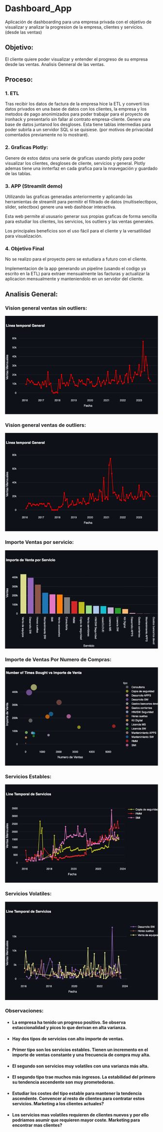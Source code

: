 # Dashboard_App

Aplicación de dashboarding para una empresa privada con el objetivo de visualizar y analizar la progresion de la empresa, clientes y servicios. (desde las ventas)


## Objetivo:

El cliente quiere poder visualizar y entender el progreso de su empresa desde las ventas.
Analisis Genneral de las ventas.

## Proceso:

### 1. ETL

Tras recibir los datos de factura de la empresa hice la ETL y converti los datos privados en una base de datos con los clientes, la empresa y los metodos de pago anonimizados para poder trabajar para el proyecto de ironhack y presentarlo sin fallar al contrato empresa-cliente. Genere una base de datos juntanod los desgloses. Esta tiene tablas intermedias para poder subirla a un servidor SQL si se quisiese. (por motivos de privacidad comentados previamente no lo mostraré).

### 2. Graficas Plotly:

Genere de estos datos una serie de graficas usando plotly para poder visualizar los clientes, desgloses de cliente, servicios y general. Plotly ademas tiene una innterfaz en cada grafica para la nnavegación y guardado de las tablas.

### 3. APP (Streamlit demo)

Utilizando las graficas generadas anteriormente y aplicando las herramientas de streamlit para permitir el filtrado de datos (multiselectbpox, slider, selectbox) genere una web dashboar interactiva. 

Esta web permite al ususario generar sus propias graficas de forma sencilla para estudiar los clientes, los servicios, los outliers y las ventas generales. 

Los principales beneficios son el uso fácil para el cliente y la versatilidad para visualización.

### 4. Objetivo Final

No se realizo para el proyecto pero se estudiara a futuro con el cliente. 

Implementacion de la app generando un pipeline (usando el codigo ya escrito en la ETL) para extraer mensualmente las facturas y actualizar la aplicacion mensualmente y manteniendolo en un servidor del cliente.


## Analisis General:

### Vision general ventas sin outliers:
<img src="images/genneral_no_out.png" alt="Logo de Markdown">

### Vision general ventas de outliers:
<img src="images/genneral_out.png" alt="Logo de Markdown">

### Importe Ventas por servicio:
<img src="images/servicios_bar.png" alt="Logo de Markdown">

### Importe de Ventas Por Numero de Compras:
<img src="images/servicios_general.png" alt="Logo de Markdown">

### Servicios Estables:
<img src="images/servicios_estables.png" alt="Logo de Markdown">

### Servicios Volatiles:
<img src="images/servicios_explosivos.png" alt="Logo de Markdown">

### Observaciones:
* #### La empresa ha tenido un progreso positivo. Se observa estaccionalidad y picos lo que derivan en alta varianza.
* #### Hay dos tipos de servicios con alto importe de ventas.
* #### Primer tipo son los servicios estables. Tienen un incremento en el importe de ventas constante y una frecuencia de compra muy alta.
* #### El segundo son servicios muy volatiles con una varianza más alta. 
* #### El segundo tipo trae muchos más ingresos. La estabilidad del primero su tendencia ascendente son muy prometedoras. 
* #### Estudiar los costes del tipo estable para mantener la tendencia ascendente. Convencer al resto de clientes para contratar estos servicios. Marketing a los clientes actuales?
* #### Los servicios mas volatiles requieren de clientes nuevos y por ello podriamos asumir que requieren mayor coste. Marketing para encontrar mas clientes?
